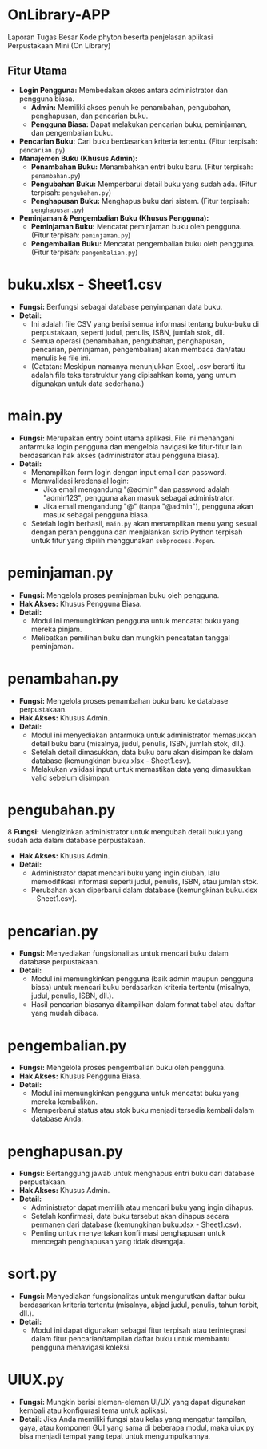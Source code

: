 # OnLibrary-APP
Laporan Tugas Besar Kode phyton beserta penjelasan aplikasi Perpustakaan Mini (On Library)

## Fitur Utama

* **Login Pengguna:** Membedakan akses antara administrator dan pengguna biasa.
    * **Admin:** Memiliki akses penuh ke penambahan, pengubahan, penghapusan, dan pencarian buku.
    * **Pengguna Biasa:** Dapat melakukan pencarian buku, peminjaman, dan pengembalian buku.
* **Pencarian Buku:** Cari buku berdasarkan kriteria tertentu. (Fitur terpisah: `pencarian.py`)
* **Manajemen Buku (Khusus Admin):**
    * **Penambahan Buku:** Menambahkan entri buku baru. (Fitur terpisah: `penambahan.py`)
    * **Pengubahan Buku:** Memperbarui detail buku yang sudah ada. (Fitur terpisah: `pengubahan.py`)
    * **Penghapusan Buku:** Menghapus buku dari sistem. (Fitur terpisah: `penghapusan.py`)
* **Peminjaman & Pengembalian Buku (Khusus Pengguna):**
    * **Peminjaman Buku:** Mencatat peminjaman buku oleh pengguna. (Fitur terpisah: `peminjaman.py`)
    * **Pengembalian Buku:** Mencatat pengembalian buku oleh pengguna. (Fitur terpisah: `pengembalian.py`)

# buku.xlsx - Sheet1.csv
* **Fungsi:** Berfungsi sebagai database penyimpanan data buku.
* **Detail:**
  * Ini adalah file CSV yang berisi semua informasi tentang buku-buku di perpustakaan, seperti judul, penulis, ISBN, jumlah stok, dll.
  * Semua operasi (penambahan, pengubahan, penghapusan, pencarian, peminjaman, pengembalian) akan membaca dan/atau menulis ke file ini.
  * (Catatan: Meskipun namanya menunjukkan Excel, .csv berarti itu adalah file teks terstruktur yang dipisahkan koma, yang umum digunakan untuk data sederhana.)

# main.py
* **Fungsi:** Merupakan entry point utama aplikasi. File ini menangani antarmuka login pengguna dan mengelola navigasi ke fitur-fitur lain berdasarkan hak akses (administrator atau pengguna biasa).
* **Detail:**
  * Menampilkan form login dengan input email dan password.
  * Memvalidasi kredensial login:
    * Jika email mengandung "@admin" dan password adalah "admin123", pengguna akan masuk sebagai administrator.
    * Jika email mengandung "@" (tanpa "@admin"), pengguna akan masuk sebagai pengguna biasa.
  * Setelah login berhasil, `main.py` akan menampilkan menu yang sesuai dengan peran pengguna dan menjalankan skrip Python terpisah untuk fitur yang dipilih menggunakan `subprocess.Popen`.

# peminjaman.py
* **Fungsi:** Mengelola proses peminjaman buku oleh pengguna.
* **Hak Akses:** Khusus Pengguna Biasa.
* **Detail:**
  * Modul ini memungkinkan pengguna untuk mencatat buku yang mereka pinjam.
  * Melibatkan pemilihan buku dan mungkin pencatatan tanggal peminjaman.

# penambahan.py
* **Fungsi:** Mengelola proses penambahan buku baru ke database perpustakaan.
* **Hak Akses:** Khusus Admin.
* **Detail:**
  * Modul ini menyediakan antarmuka untuk administrator memasukkan detail buku baru (misalnya, judul, penulis, ISBN, jumlah stok, dll.).
  * Setelah detail dimasukkan, data buku baru akan disimpan ke dalam database (kemungkinan buku.xlsx - Sheet1.csv).
  * Melakukan validasi input untuk memastikan data yang dimasukkan valid sebelum disimpan.

# pengubahan.py
8 **Fungsi:** Mengizinkan administrator untuk mengubah detail buku yang sudah ada dalam database perpustakaan.
* **Hak Akses:** Khusus Admin.
* **Detail:**
  * Administrator dapat mencari buku yang ingin diubah, lalu memodifikasi informasi seperti judul, penulis, ISBN, atau jumlah stok.
  * Perubahan akan diperbarui dalam database (kemungkinan buku.xlsx - Sheet1.csv).

# pencarian.py
* **Fungsi:** Menyediakan fungsionalitas untuk mencari buku dalam database perpustakaan.
* **Detail:**
  * Modul ini memungkinkan pengguna (baik admin maupun pengguna biasa) untuk mencari buku berdasarkan kriteria tertentu (misalnya, judul, penulis, ISBN, dll.).
  * Hasil pencarian biasanya ditampilkan dalam format tabel atau daftar yang mudah dibaca.
 
# pengembalian.py
* **Fungsi:** Mengelola proses pengembalian buku oleh pengguna.
* **Hak Akses:** Khusus Pengguna Biasa.
* **Detail:**
  * Modul ini memungkinkan pengguna untuk mencatat buku yang mereka kembalikan.
  * Memperbarui status atau stok buku menjadi tersedia kembali dalam database Anda.

# penghapusan.py 
* **Fungsi:** Bertanggung jawab untuk menghapus entri buku dari database perpustakaan.
* **Hak Akses:** Khusus Admin.
* **Detail:**
  * Administrator dapat memilih atau mencari buku yang ingin dihapus.
  * Setelah konfirmasi, data buku tersebut akan dihapus secara permanen dari database (kemungkinan buku.xlsx - Sheet1.csv).
  * Penting untuk menyertakan konfirmasi penghapusan untuk mencegah penghapusan yang tidak disengaja.
 
# sort.py
* **Fungsi:** Menyediakan fungsionalitas untuk mengurutkan daftar buku berdasarkan kriteria tertentu (misalnya, abjad judul, penulis, tahun terbit, dll.).
* **Detail:**
  * Modul ini dapat digunakan sebagai fitur terpisah atau terintegrasi dalam fitur pencarian/tampilan daftar buku untuk membantu pengguna menavigasi koleksi.

# UIUX.py
* **Fungsi:** Mungkin berisi elemen-elemen UI/UX yang dapat digunakan kembali atau konfigurasi tema untuk aplikasi.
* **Detail:**
Jika Anda memiliki fungsi atau kelas yang mengatur tampilan, gaya, atau komponen GUI yang sama di beberapa modul, maka uiux.py bisa menjadi tempat yang tepat untuk mengumpulkannya.
